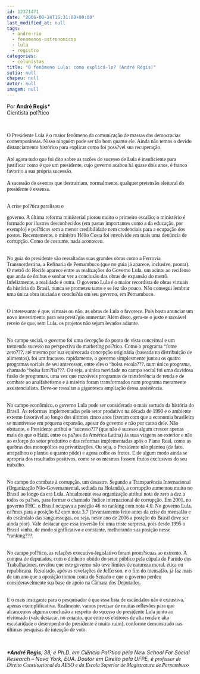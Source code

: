 ```yaml
---
id: 12371471
date: "2006-08-24T16:31:00+00:00"
last_modified_at: null
tags:
  - andre-rio
  - fenomenos-astronomicos
  - lula
  - registro
categories:
  - colunistas
title: "O fenômeno Lula: como explicá-lo? (André Régis)"
sutia: null
chapeu: null
autor: null
imagem: null
---
```

<p><P class=MsoNormal style=\"MARGIN: 0cm 0cm 0pt\"><SPAN style=\"FONT-SIZE: 10pt; FONT-FAMILY: Verdana; mso-bidi-font-family: Arial\">Por</SPAN><B><SPAN style=\"FONT-SIZE: 10pt; FONT-FAMILY: Verdana; mso-bidi-font-family: Arial; mso-bidi-font-size: 12.0pt\"> André Regis*</SPAN></B><SPAN style=\"FONT-SIZE: 10pt; FONT-FAMILY: Verdana; mso-bidi-font-family: Arial\"><BR>Cientista pol?tico</SPAN></P></p>
<p><P class=MsoNormal style=\"MARGIN: 0cm 0cm 0pt\"><SPAN style=\"FONT-SIZE: 10pt; FONT-FAMILY: Verdana; mso-bidi-font-family: Arial\"></SPAN>&nbsp;</P></p>
<p><P class=MsoNormal style=\"MARGIN: 0cm 0cm 0pt\"><SPAN style=\"FONT-SIZE: 10pt; FONT-FAMILY: Verdana; mso-bidi-font-family: Arial\"></SPAN><FONT face=Verdana>O Presidente Lula é o maior fenômeno da comunicação de massas das democracias contemporâneas. Nisso ninguém pode ser tão bom quanto ele. Ainda não temos o devido distanciamento histórico para explicar como foi poss?vel sua recuperação.<BR><BR></FONT><FONT face=Verdana>Até agora tudo que foi dito sobre as razões do sucesso de Lula é insuficiente para justificar como é que um presidente, cujo governo acabou há quase dois anos, é franco favorito a sua própria sucessão. <BR><BR></FONT><FONT face=Verdana>A sucessão de eventos que destruiriam, normalmente, qualquer pretensão eleitoral do presidente é extensa.</FONT></P></p>
<p><P class=MsoNormal style=\"MARGIN: 0cm 0cm 0pt\"><FONT face=Verdana><BR></FONT><FONT face=Verdana>A crise pol?tica paralisou o</p>
<p> governo. A última reforma ministerial piorou muito o primeiro escalão; o ministério é formado por ilustres desconhecidos (em pastas importantes como a da educação, por exemplo) e pol?ticos sem a menor credibilidade nem credenciais para a ocupação dos postos. Recentemente, o ministro Hélio Costa foi envolvido em mais uma denúncia de corrupção. Como de costume, nada aconteceu. </FONT></P></p>
<p><P class=MsoNormal style=\"MARGIN: 0cm 0cm 0pt; TEXT-INDENT: 35.4pt\"><FONT face=Verdana><BR>No guia do presidente são ressaltadas suas grandes obras como a Ferrovia Transnordestina, a Refinaria de Pernambuco (que no guia já aparece, inclusive, pronta). O metrô do Recife aparece entre as realizações do Governo Lula, um acinte ao recifense que anda de ônibus e sonhar ver a conclusão das obras de expansão do metrô. Infelizmente, a realidade é outra. O governo Lula é o maior recordista de obras virtuais da história do Brasil, nunca se prometeu tanto e se fez tão pouco. Não consegui lembrar uma única obra iniciada e conclu?da em seu governo, em Pernambuco.</FONT></P></p>
<p><P class=MsoNormal style=\"MARGIN: 0cm 0cm 0pt; TEXT-INDENT: 35.4pt\"><FONT face=Verdana><BR>O interessante é que, virtuais ou não, as obras de Lula o favorece. Pois basta anunciar um novo investimento para seu prest?gio aumentar. Além disso, gera-se o justo e razoável receio de que, sem Lula, os projetos não sejam levados adiante.</FONT></P></p>
<p><P class=MsoNormal style=\"MARGIN: 0cm 0cm 0pt; TEXT-INDENT: 35.4pt\"><FONT face=Verdana><BR>No campo social, o governo foi uma decepção do ponto de vista conceitual e um tremendo sucesso na perspectiva do marketing pol?tico. Como o programa “fome zero???, até mesmo por sua equivocada concepção originária (baseada na distribuição de alimentos), foi um fracasso, rapidamente, o governo simplesmente juntou os quatro programas sociais de seu antecessor, entre eles o “bolsa escola???, num único programa, chamado “bolsa fam?lia???. Ou seja, a única novidade no campo social foi uma duvidosa fusão de programas, uma vez que razoáveis programas de transferência de renda e de combate ao analfabetismo e à miséria foram transformados num programa meramente assistencialista. Deve-se ressaltar a gigantesca ampliação dessa assistência.</FONT></P></p>
<p><P class=MsoNormal style=\"MARGIN: 0cm 0cm 0pt; TEXT-INDENT: 35.4pt\"><FONT face=Verdana><BR>No campo econômico, o governo Lula pode ser considerado o mais sortudo da história do Brasil. As reformas implementadas pelo setor produtivo na década de 1990 e o ambiente externo favorável ao longo dos últimos cinco anos fizeram com que a economia brasileira se mantivesse em pequena expansão, apesar do governo e não por causa dele. Não obstante, o Presidente atribui o “sucesso??? (que não é sucesso algum crescer apenas mais do que o Haiti, entre os pa?ses da América Latina) às suas viagens ao exterior e não ao esforço do setor produtivo e das reformas implementadas após o Plano Real, como as quebras dos monopólios ou privatizações. Ou seja, o Presidente não plantou (de fato, atrapalhou o plantio o quanto pôde) e agora colhe os frutos. E de algum modo ainda se apropria dos resultados positivos, como se os mesmos fossem frutos exclusivos do seu trabalho. </FONT></P></p>
<p><P class=MsoNormal style=\"MARGIN: 0cm 0cm 0pt; TEXT-INDENT: 35.4pt\"><FONT face=Verdana><BR>No campo do combate à corrupção, um desastre. Segundo a Transparência Internacional (Organização Não-Governamental, sediada na Holanda), a corrupção aumentou muito no Brasil ao longo da era Lula. Anualmente essa organização atribui nota de zero a dez a todos os pa?ses, para formar o chamado ?ndice internacional de corrupção. Em 2001, no governo FHC, o Brasil ocupava a posição 46 no ranking com nota 4.0. No governo Lula, ca?mos para a posição 62 com nota 3.7 (levantamento feito antes da crise do mensalão e do escândalo das sanguessugas, ou seja, neste ano de 2006 a posição do Brasil deve ser ainda pior). Vale destacar que essa inversão foi uma triste surpresa, pois desde 1995 o Brasil vinha, de modo significativo e constante, melhorando sua posição nesse “ranking???. </FONT></P></p>
<p><P class=MsoNormal style=\"MARGIN: 0cm 0cm 0pt; TEXT-INDENT: 35.4pt\"><FONT face=Verdana><BR>No campo pol?tico, as relações executivo-legislativo foram prom?scuas ao extremo. A compra de deputados, com o dinheiro obtido do setor público pela cúpula do Partido dos Trabalhadores, revelou que este governo não teve limites de natureza moral, ética ou republicana. Resultado, após as revelações de Jefferson, e o fim do mensalão, já faz mais de um ano que a oposição tomou conta do Senado e que o governo perdeu consideravelmente sua base de apoio na Câmara dos Deputados.</FONT></P></p>
<p><P class=MsoNormal style=\"MARGIN: 0cm 0cm 0pt; TEXT-INDENT: 35.4pt\"><FONT face=Verdana><BR>E o mais instigante para o pesquisador é que essa lista de escândalos não é exaustiva, apenas exemplificativa. Realmente, vamos precisar de muitas reflexões para que alcancemos alguma conclusão a respeito do sucesso do presidente Lula junto ao eleitorado (vale destacar, no entanto, que entre os eleitores de alta renda e alta escolaridade o desempenho do presidente é muito ruim), conforme demonstrado nas últimas pesquisas de intenção de voto.</FONT></P></p>
<p><P class=MsoEndnoteText style=\"MARGIN: 0cm 0cm 0pt; mso-pagination: none; mso-layout-grid-align: none\"><SPAN style=\"FONT-FAMILY: Arial\"><FONT face=Verdana>&nbsp;<?xml:namespace prefix = o ns = \"urn:schemas-microsoft-com:office:office\" /><o:p></o:p></FONT></SPAN></P><SPAN><EM><STRONG>*André Regis</STRONG>, 38,&nbsp;é Ph.D. em Ciência Pol?tica pela New School For Social Research – Nova York, EUA. Doutor em Direito pela UFPE, é <FONT face=Verdana>professor de Direito Constitucional da AESO e da Escola Superior de Magistratura de Pernambuco</FONT></EM></SPAN> </p>
